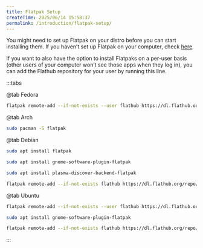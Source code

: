 ```yaml
---
title: Flatpak Setup
createTime: 2025/06/14 15:58:37
permalink: /introduction/flatpak-setup/
---
```


You might need to set up Flatpak on your distro before you can start installing them. If you haven’t set up Flatpak on your computer, check [here](https://flathub.org/setup).

If you want to also have the option to install Flatpaks on a per-user basis (other users of your computer won’t see those apps when they log in), you can add the Flathub repository for your user by running this line.

:::tabs

@tab Fedora

```bash
flatpak remote-add --if-not-exists --user flathub https://dl.flathub.org/repo/flathub.flatpakrepo
```

@tab Arch

```bash
sudo pacman -S flatpak
```

@tab Debian

```bash
sudo apt install flatpak

sudo apt install gnome-software-plugin-flatpak

sudo apt install plasma-discover-backend-flatpak

flatpak remote-add --if-not-exists flathub https://dl.flathub.org/repo/flathub.flatpakrepo
```

@tab Ubuntu

```bash
flatpak remote-add --if-not-exists --user flathub https://dl.flathub.org/repo/flathub.flatpakrepo

sudo apt install gnome-software-plugin-flatpak

flatpak remote-add --if-not-exists flathub https://dl.flathub.org/repo/flathub.flatpakrepo
```

:::
